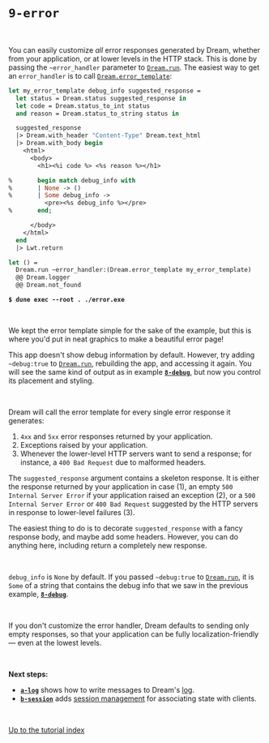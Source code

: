 # `9-error`

<br>

You can easily customize *all* error responses generated by Dream, whether from
your application, or at lower levels in the HTTP stack. This is done by passing
the `~error_handler` parameter to
[`Dream.run`](https://aantron.github.io/dream/#val-run). The easiest way to get
an `error_handler` is to call
[`Dream.error_template`](https://aantron.github.io/dream/#val-error_template):

```ocaml
let my_error_template debug_info suggested_response =
  let status = Dream.status suggested_response in
  let code = Dream.status_to_int status
  and reason = Dream.status_to_string status in

  suggested_response
  |> Dream.with_header "Content-Type" Dream.text_html
  |> Dream.with_body begin
    <html>
      <body>
        <h1><%i code %> <%s reason %></h1>

%       begin match debug_info with
%       | None -> ()
%       | Some debug_info ->
          <pre><%s debug_info %></pre>
%       end;

      </body>
    </html>
  end
  |> Lwt.return

let () =
  Dream.run ~error_handler:(Dream.error_template my_error_template)
  @@ Dream.logger
  @@ Dream.not_found
```

<pre><code><b>$ dune exec --root . ./error.exe</b></code></pre>

<br>

We kept the error template simple for the sake of the example, but this is
where you'd put in neat graphics to make a beautiful error page!

This app doesn't show debug information by default. However, try adding
`~debug:true` to [`Dream.run`](https://aantron.github.io/dream/#val-run),
rebuilding the app, and accessing it again. You will see the same kind of output
as in example [**`8-debug`**](../8-debug#files), but now you control its
placement and styling.

<br>

Dream will call the error template for every single error response it generates:

1. `4xx` and `5xx` error responses returned by your application.
2. Exceptions raised by your application.
3. Whenever the lower-level HTTP servers want to send a response; for instance,
   a `400 Bad Request` due to malformed headers.

The `suggested_response` argument contains a skeleton response. It is either the
response returned by your application in case (1), an empty `500 Internal
Server Error` if your application raised an exception (2), or a `500 Internal
Server Error` or `400 Bad Request` suggested by the HTTP servers in response to
lower-level failures (3).

The easiest thing to do is to decorate `suggested_response` with a fancy
response body, and maybe add some headers. However, you can do anything here,
including return a completely new response.

<br>

`debug_info` is `None` by default. If you passed `~debug:true` to
[`Dream.run`](https://aantron.github.io/dream/#val-run), it is `Some` of a
string that contains the debug info that we saw in the previous example,
[**`8-debug`**](../8-debug#files).

<!-- TODO Images of the generated pages. -->

<br>

If you don't customize the error handler, Dream defaults to sending only empty
responses, so that your application can be fully localization-friendly &mdash;
even at the lowest levels.

<br>

**Next steps:**

- [**`a-log`**](../a-log#files) shows how to write messages to Dream's
  [log](https://aantron.github.io/dream/#logging).
- [**`b-session`**](../b-session#files) adds [session
  management](https://aantron.github.io/dream/#sessions) for associating state
  with clients.

<br>

[Up to the tutorial index](../#readme)
